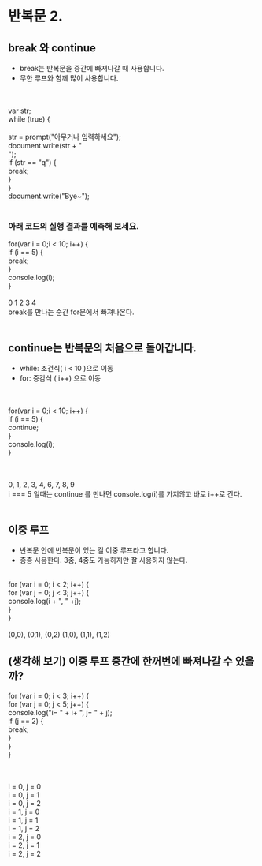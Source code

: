 # 반복문 2. 

## break 와 continue
- break는 반복문을 중간에 빠져나갈 때 사용합니다. 
- 무한 루프와 함께 많이 사용합니다. <br/><br/><br/>

var str;<br/>
while (true) {<br/>    
    str = prompt("아무거나 입력하세요");<br/>
    document.write(str + "<br>");<br/>
    if (str == "q") {<br/>
        break;<br/>
    }<br/>
}<br/>
document.write("Bye~");<br/><br/>

### 아래 코드의 실행 결과를 예측해 보세요.
for(var i = 0;i < 10; i++) { <br/>
    if (i == 5) {  <br/>
        break; <br/>
    } <br/>
    console.log(i); <br/>
} <br/><br/>
 0 1 2 3 4  <br/>
 break를 만나는 순간 for문에서 빠져나온다.<br/><br/>

## continue는 반복문의 처음으로 돌아갑니다.
* while: 조건식( i < 10 )으로 이동
* for: 증감식 ( i++) 으로 이동 <br/><br/><br/>

for(var i = 0;i < 10; i++) { <br/>
    if (i == 5) { <br/>
        continue; <br/>
    } <br/>
    console.log(i); <br/>
} <br/><br/><br/>

0, 1, 2, 3, 4, 6, 7, 8, 9 <br/>
i === 5 일때는 continue 를 만나면 console.log(i)를 가지않고 바로 i++로 간다.<br/><br/>




## 이중 루프
- 반복문 안에 반복문이 있는 걸 이중 루프라고 합니다. 
- 종종 사용한다. 3중, 4중도 가능하지만 잘 사용하지 않는다. <br/><br/>

for (var i = 0; i < 2; i++) { <br/>
    for (var j = 0; j < 3; j++) { <br/>
        console.log(i + ", " +j); <br/>
    } <br/>
} <br/><br/>
 (0,0), (0,1), (0,2)
 (1,0), (1,1), (1,2)

## (생각해 보기) 이중 루프 중간에 한꺼번에 빠져나갈 수 있을까? 
for (var i = 0; i < 3; i++) { <br/>
    for (var j = 0; j < 5; j++) { <br/>
        console.log("i= " + i+ ", j= " + j); <br/>
        if (j == 2) {<br/>
            break;<br/>
        }<br/>
    }<br/>
}<br/><br/><br/>

 i = 0, j = 0 <br/>
 i = 0, j = 1 <br/>
 i = 0, j = 2 <br/>
 i = 1, j = 0 <br/>
 i = 1, j = 1 <br/>
 i = 1, j = 2 <br/>
 i = 2, j = 0 <br/>
 i = 2, j = 1 <br/>
 i = 2, j = 2 <br/>